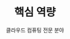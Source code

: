---
widget: portfolio
headless: true
weight: 35

title: '핵심 역량'
subtitle: '클라우드 컴퓨팅 전문 분야'

content:
  page_type: skill
  filter_default: 0
  filter_button:
    - name: All
      tag: '*'
    - name: Cloud
      tag: cloud
    - name: DevOps
      tag: devops
    - name: Code
      tag: code
design:
  columns: '2'
  view: showcase
  flip_alt_rows: false
---